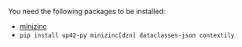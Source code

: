 You need the following packages to be installed:

* [minizinc](https://www.minizinc.org/)
* `pip install up42-py minizinc[dzn] dataclasses-json contextily`
